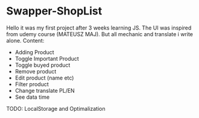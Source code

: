 # Swapper-ShopList
Hello it was my first project after 3 weeks learning JS. 
The UI was inspired from udemy course (MATEUSZ MAJ). 
But all mechanic and translate i write alone. 
Content:
- Adding Product
- Toggle Important Product
- Toggle buyed product
- Remove product
- Edit product (name etc)
- Filter product
- Change translate PL/EN
- See data time

TODO: LocalStorage and Optimalization

